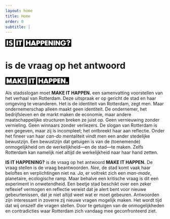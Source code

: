 ```yaml
---
layout: home
title: Home
order: 0
subtitle: |
---
```

<img src="/assets/logos/iih-b.svg" alt="Is It Happening? " height="24px" style="display: inline-block; margin-right: 12px;" markdown="1">
<h1 style="display: inline-block; margin-right: 12px">is de vraag op het antwoord</h1>
<a href="https://www.rotterdammakeithappen.nl"><img src="/assets/logos/mih-b.svg" alt=" Make It Happen." height="24px" style="display: inline-block; margin-right: 12px;" markdown="1"></a>

Als stadsslogan moet **MAKE IT HAPPEN.** een samenvatting voorstellen van het verhaal van Rotterdam. Deze uitspraak er op gericht de stad en haar omgeving te veranderen. Het is de identiteit van Rotterdam, zegt men. Maar ondernemerschap alleen maakt geen identiteit. De ondernemer, het bedrijfsleven en de markt maken de economie, maar andere maatschappelijke structuren breken ze juist op. Geen vernieuwing zonder vernieling. Geen winnaars zonder verliezers. De slogan van Rotterdam is een gegeven, maar zij is incompleet; het ontbreekt haar aan reflectie. Onder het fineer van haar _can-do_ mentaliteit vindt men een ander stedelijke bewustzijn. Een bewustzijn dat getuigen is van de (toenemende) onmogelijkheid om de werkelijkheid—en de stad—te maken. Zelfs Rotterdam kan namelijk niet altijd de werkelijkheid naar haar hand zetten.

**IS IT HAPPENING?** is de vraag op het antwoord **MAKE IT HAPPEN.** De vraag stellen is de vraag beantwoorden. _Nee_, de stad komt vaak haar beloftes en verplichtingen niet na. _Ja_, er voltrekt zich een _man-made_, planetaire, ecologische ramp. Maar behalve een kritische vraag is dit een experiment in onwetendheid. Een beetje stad beschikt over een zeker reflexief vermogen en reflectie vereist dat je alert bent voor nieuwe gebeurtenissen, dat je niet altijd weet wat er moet gebeuren. Antwoorden zijn interessant in zoverre zij nieuwe vragen mogelijk maken. Het wordt tijd dat wij onszelf die vragen stellen. Door te getuigen van de onmogelijkheden en contradicties waar Rotterdam zich vandaag mee geconfronteerd ziet.
